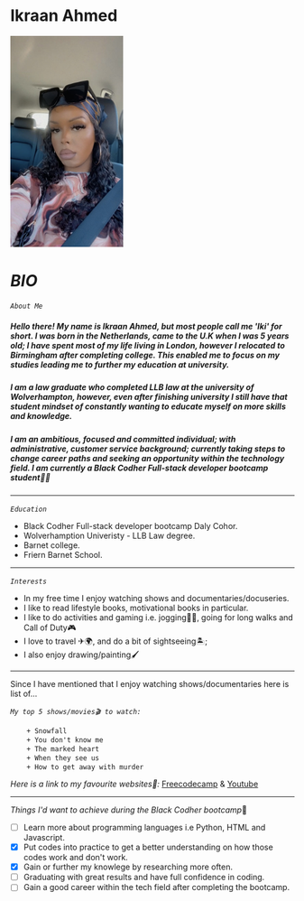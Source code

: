 # Ikraan Ahmed
[<img src="images/avatar.jpg.JPG" width="200" />](./link/to/sql/file)

# _*BIO*_ 

*`About Me`*
##### *Hello there! My name is Ikraan Ahmed, but most people call me 'Iki' for short. I was born in the Netherlands, came to the U.K when I was 5 years old; I have spent most of my life living in London, however I relocated to Birmingham after completing college. This enabled me to focus on my studies leading me to further my education at university.*

##### *I am a law graduate who completed LLB law at the university of Wolverhampton, however, even after finishing university I still have that student mindset of constantly wanting to educate myself on more skills and knowledge.*
##### *I am an ambitious, focused and committed individual; with administrative, customer service background; currently taking steps to change career paths and seeking an opportunity within the technology field. I am currently a Black Codher Full-stack developer bootcamp student👩‍🎓* 
---

*`Education`* 
- Black Codher Full-stack developer bootcamp Daly Cohor.
- Wolverhamption Univeristy - LLB Law degree.
- Barnet college.
- Friern Barnet School.
---

*`Interests`*
- In my free time I enjoy watching shows and documentaries/docuseries.
- I like to read lifestyle books, motivational books in particular.
- I like to do activities and gaming i.e. jogging🏃‍♀️, going for long walks and Call of Duty🎮 
- I love to travel ✈🌍, and do a bit of sightseeing🏝;
- I also enjoy drawing/painting🖌 
---

Since I have mentioned that I enjoy watching shows/documentaries here is list of...

*`My top 5 shows/movies🎬 to watch:`*

        + Snowfall
        + You don't know me 
        + The marked heart
        + When they see us
        + How to get away with murder

*Here is a link to my favourite websites🔗:* [Freecodecamp](https://www.freecodecamp.org/) & [Youtube](https://youtube.com)

---

*Things I'd want to achieve during the Black Codher bootcamp*🤞

- [ ] Learn more about programming languages i.e Python, HTML and Javascript.
- [x] Put codes into practice to get a better understanding on how those codes work and don't work.
- [x] Gain or further my knowlege by researching more often.
- [ ] Graduating with great results and have full confidence in coding.
- [ ] Gain a good career within the tech field after completing the bootcamp.
